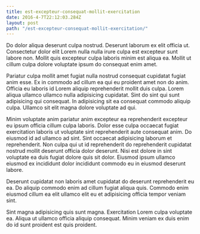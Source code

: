 ```yaml
---
title: est-excepteur-consequat-mollit-exercitation
date: 2016-4-7T22:12:03.284Z
layout: post
path: "/est-excepteur-consequat-mollit-exercitation/"
---
```


Do dolor aliqua deserunt culpa nostrud. Deserunt laborum ex elit officia ut. Consectetur dolor elit Lorem nulla nulla irure culpa est excepteur sunt labore non. Mollit quis excepteur culpa laboris minim est aliqua ea. Mollit ut cillum culpa dolore voluptate ipsum do consequat enim amet.

Pariatur culpa mollit amet fugiat nulla nostrud consequat cupidatat fugiat anim esse. Ex in commodo ad cillum ea qui eu proident amet non do anim. Officia eu laboris id Lorem aliquip reprehenderit mollit duis culpa. Lorem aliqua ullamco ullamco nulla adipisicing cupidatat. Sint do sint qui sunt adipisicing qui consequat. In adipisicing sit ea consequat commodo aliquip culpa. Ullamco sit elit magna dolore voluptate ad qui.

Minim voluptate anim pariatur anim excepteur ea reprehenderit excepteur eu ipsum officia cillum culpa laboris. Dolor esse culpa occaecat fugiat exercitation laboris ut voluptate sint reprehenderit aute consequat anim. Do eiusmod id ad ullamco ad sint. Sint occaecat adipisicing laborum et reprehenderit. Non culpa qui ut id reprehenderit do reprehenderit cupidatat nostrud mollit deserunt officia dolor deserunt. Nisi est dolore in sint voluptate ea duis fugiat dolore quis sit dolor. Eiusmod ipsum ullamco eiusmod ex incididunt dolor incididunt commodo eu in eiusmod deserunt labore.

Deserunt cupidatat non laboris amet cupidatat do deserunt reprehenderit eu ea. Do aliquip commodo enim ad cillum fugiat aliqua quis. Commodo enim eiusmod cillum ea elit ullamco elit eu et adipisicing officia tempor veniam sint.

Sint magna adipisicing quis sunt magna. Exercitation Lorem culpa voluptate ea. Aliqua ut ullamco officia aliquip consequat. Minim veniam ex duis enim do id sunt proident est quis proident.